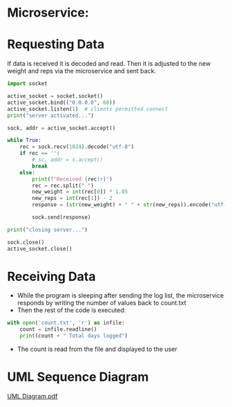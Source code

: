 # Microservice:

# Requesting Data
If data is received it is decoded and read. Then it is adjusted to the new weight and reps via the microservice and sent back.
```python
import socket

active_socket = socket.socket()
active_socket.bind(("0.0.0.0", 60))
active_socket.listen(1)  # clients permitted connect
print("server activated...")

sock, addr = active_socket.accept()

while True:
    rec = sock.recv(1024).decode("utf-8")
    if rec == '':
        # sc, addr = s.accept()
        break
    else:
        print(f"Received {rec!r}")
        rec = rec.split(" ")
        new_weight = int(rec[0]) * 1.05
        new_reps = int(rec[1]) - 2
        response = (str(new_weight) + " " + str(new_reps)).encode("utf-8")

        sock.send(response)

print("closing server...")

sock.close()
active_socket.close()
```

# Receiving Data
- While the program is sleeping after sending the log list, the microservice responds by writing the number of values back to count.txt
- Then the rest of the code is executed: 
```python
with open('count.txt', 'r') as infile:
    count = infile.readline()
    print(count + " Total days logged")
```
- The count is read from the file and displayed to the user

# UML Sequence Diagram
[UML Diagram.pdf](https://github.com/KyleFree33/361Microservice/files/12221917/UML.Diagram.pdf)

